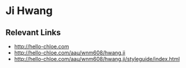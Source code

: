 # Ji Hwang

## Relevant Links
- http://hello-chloe.com
- http://hello-chloe.com/aau/wnm608/hwang.ji
- http://hello-chloe.com/aau/wnm608/hwang.ji/styleguide/index.html